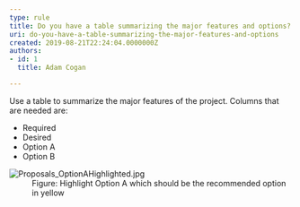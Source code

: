 ```yaml
---
type: rule
title: Do you have a table summarizing the major features and options?
uri: do-you-have-a-table-summarizing-the-major-features-and-options
created: 2019-08-21T22:24:04.0000000Z
authors:
- id: 1
  title: Adam Cogan

---
```




<span class='intro'> <p class="ssw15-rteElement-P">Use a table to summarize the major features of the project. Columns that are needed are&#58;​<br></p><ul><li>Required</li><li>Desired</li><li>Option A</li><li>Option B​</li></ul> </span>

<dl class="image"><dt>​<img src="/PublishingImages/Proposals_OptionAHighlighted.jpg" alt="Proposals_OptionAHighlighted.jpg" /></dt><dd>Figure&#58; Highlight Option A which should be the recommended option in yellow</dd></dl>


